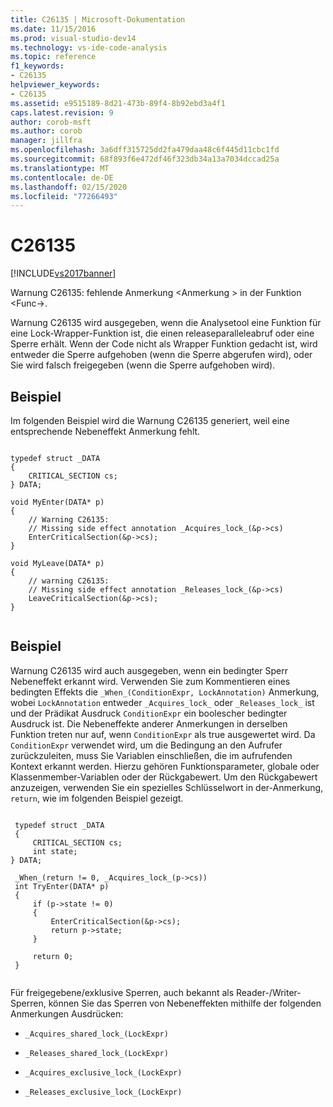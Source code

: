 ```yaml
---
title: C26135 | Microsoft-Dokumentation
ms.date: 11/15/2016
ms.prod: visual-studio-dev14
ms.technology: vs-ide-code-analysis
ms.topic: reference
f1_keywords:
- C26135
helpviewer_keywords:
- C26135
ms.assetid: e9515189-8d21-473b-89f4-8b92ebd3a4f1
caps.latest.revision: 9
author: corob-msft
ms.author: corob
manager: jillfra
ms.openlocfilehash: 3a6dff315725dd2fa479daa48c6f445d11cbc1fd
ms.sourcegitcommit: 68f893f6e472df46f323db34a13a7034dccad25a
ms.translationtype: MT
ms.contentlocale: de-DE
ms.lasthandoff: 02/15/2020
ms.locfileid: "77266493"
---
```

# <a name="c26135"></a>C26135
[!INCLUDE[vs2017banner](../includes/vs2017banner.md)]

Warnung C26135: fehlende Anmerkung \<Anmerkung > in der Funktion \<Func->.  
  
 Warnung C26135 wird ausgegeben, wenn die Analysetool eine Funktion für eine Lock-Wrapper-Funktion ist, die einen releaseparalleleabruf oder eine Sperre erhält. Wenn der Code nicht als Wrapper Funktion gedacht ist, wird entweder die Sperre aufgehoben (wenn die Sperre abgerufen wird), oder Sie wird falsch freigegeben (wenn die Sperre aufgehoben wird).  
  
## <a name="example"></a>Beispiel  
 Im folgenden Beispiel wird die Warnung C26135 generiert, weil eine entsprechende Nebeneffekt Anmerkung fehlt.  
  
```  
  
typedef struct _DATA   
{  
    CRITICAL_SECTION cs;  
} DATA;  
  
void MyEnter(DATA* p)   
{  
    // Warning C26135:  
    // Missing side effect annotation _Acquires_lock_(&p->cs)  
    EnterCriticalSection(&p->cs);  
}  
  
void MyLeave(DATA* p)   
{  
    // warning C26135:  
    // Missing side effect annotation _Releases_lock_(&p->cs)  
    LeaveCriticalSection(&p->cs);  
}  
  
```  
  
## <a name="example"></a>Beispiel  
 Warnung C26135 wird auch ausgegeben, wenn ein bedingter Sperr Nebeneffekt erkannt wird. Verwenden Sie zum Kommentieren eines bedingten Effekts die `_When_(ConditionExpr, LockAnnotation)` Anmerkung, wobei `LockAnnotation` entweder `_Acquires_lock_` oder `_Releases_lock_` ist und der Prädikat Ausdruck `ConditionExpr` ein boolescher bedingter Ausdruck ist. Die Nebeneffekte anderer Anmerkungen in derselben Funktion treten nur auf, wenn `ConditionExpr` als true ausgewertet wird. Da `ConditionExpr` verwendet wird, um die Bedingung an den Aufrufer zurückzuleiten, muss Sie Variablen einschließen, die im aufrufenden Kontext erkannt werden. Hierzu gehören Funktionsparameter, globale oder Klassenmember-Variablen oder der Rückgabewert. Um den Rückgabewert anzuzeigen, verwenden Sie ein spezielles Schlüsselwort in der-Anmerkung, `return`, wie im folgenden Beispiel gezeigt.  
  
```  
  
 typedef struct _DATA   
 {  
     CRITICAL_SECTION cs;   
     int state;  
} DATA;  
  
 _When_(return != 0, _Acquires_lock_(p->cs))  
 int TryEnter(DATA* p)   
 {  
     if (p->state != 0)   
     {  
         EnterCriticalSection(&p->cs);  
         return p->state;  
     }  
  
     return 0;  
 }  
  
```  
  
 Für freigegebene/exklusive Sperren, auch bekannt als Reader-/Writer-Sperren, können Sie das Sperren von Nebeneffekten mithilfe der folgenden Anmerkungen Ausdrücken:  
  
- `_Acquires_shared_lock_(LockExpr)`  
  
- `_Releases_shared_lock_(LockExpr)`  
  
- `_Acquires_exclusive_lock_(LockExpr)`  
  
- `_Releases_exclusive_lock_(LockExpr)`
